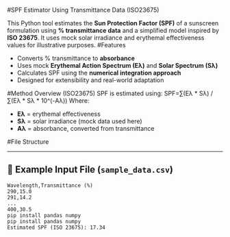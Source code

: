 #SPF Estimator Using Transmittance Data (ISO23675)

This Python tool estimates the **Sun Protection Factor (SPF)** of a sunscreen formulation using **% transmittance data** and a simplified model inspired by **ISO 23675**. It uses mock solar irradiance and erythemal effectiveness values for illustrative purposes.
#Features
- Converts % transmittance to **absorbance**
- Uses mock **Erythemal Action Spectrum (Eλ)** and **Solar Spectrum (Sλ)**
- Calculates SPF using the **numerical integration approach**
- Designed for extensibility and real-world adaptation

#Method Overview (ISO23675)
SPF is estimated using:
SPF=∑(Eλ * Sλ) / ∑(Eλ * Sλ * 10^(-Aλ))
Where:
- **Eλ** = erythemal effectiveness
- **Sλ** = solar irradiance (mock data used here)
- **Aλ** = absorbance, converted from transmittance

#File Structure

---

## 📄 Example Input File (`sample_data.csv`)

```csv
Wavelength,Transmittance (%)
290,15.0
291,14.2
...
400,30.5
pip install pandas numpy
pip install pandas numpy
Estimated SPF (ISO 23675): 17.34


